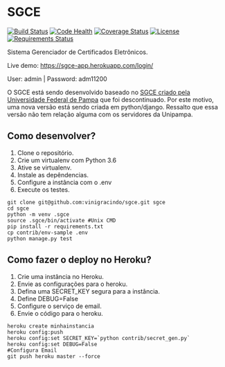 # SGCE

[![Build Status](https://travis-ci.org/vinigracindo/sgce.svg?branch=master)](https://travis-ci.org/vinigracindo/sgce.svg?branch=master)
[![Code Health](https://landscape.io/github/vinigracindo/sgce/master/landscape.svg?style=flat)](https://landscape.io/github/vinigracindo/sgce/master)
[![Coverage Status](https://coveralls.io/repos/github/vinigracindo/sgce/badge.svg?branch=master)](https://coveralls.io/github/vinigracindo/sgce?branch=master)
[![License](https://img.shields.io/pypi/l/django-treenode.svg)](https://img.shields.io/pypi/l/django-treenode.svg)
[![Requirements Status](https://requires.io/github/vinigracindo/sgce/requirements.svg?branch=master)](https://requires.io/github/vinigracindo/sgce/requirements/?branch=master)

Sistema Gerenciador de Certificados Eletrônicos.

Live demo: https://sgce-app.herokuapp.com/login/

User: admin | Password: adm11200


O SGCE está sendo desenvolvido baseado no [SGCE criado pela Universidade Federal de Pampa](https://softwarepublico.gov.br/social/sgce) que foi descontinuado.
Por este motivo, uma nova versão está sendo criada em python/django. Ressalto que essa versão não tem relação alguma com os servidores da
Unipampa.

## Como desenvolver?

1. Clone o repositório.
2. Crie um virtualenv com Python 3.6
3. Ative se virtualenv.
4. Instale as depêndencias.
5. Configure a instância com o .env
6. Execute os testes.

```console
git clone git@github.com:vinigracindo/sgce.git sgce
cd sgce
python -m venv .sgce
source .sgce/bin/activate #Unix CMD
pip install -r requirements.txt
cp contrib/env-sample .env
python manage.py test
```

## Como fazer o deploy no Heroku?

1. Crie uma instância no Heroku.
2. Envie as configurações para o heroku.
3. Defina uma SECRET_KEY segura para a instância.
4. Define DEBUG=False
5. Configure o serviço de email.
6. Envie o código para o heroku.

```console
heroku create minhainstancia
heroku config:push
heroku config:set SECRET_KEY=`python contrib/secret_gen.py`
heroku config:set DEBUG=False
#Configura Email
git push heroku master --force
```
